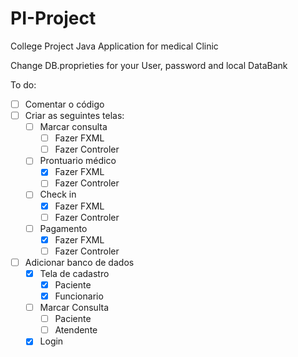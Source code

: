 # PI-Project
College Project
Java Application for medical Clinic

Change DB.proprieties for your User, password and local DataBank

To do:

- [ ] Comentar o código
- [ ] Criar as seguintes telas:
    - [ ] Marcar consulta
        - [ ] Fazer FXML
        - [ ] Fazer Controler
    - [ ] Prontuario médico
        - [x] Fazer FXML
        - [ ] Fazer Controler
    - [ ] Check in
        - [x] Fazer FXML
        - [ ] Fazer Controler
    - [ ] Pagamento
        - [x] Fazer FXML
        - [ ] Fazer Controler
- [ ] Adicionar banco de dados
    - [x] Tela de cadastro
        - [x] Paciente
        - [x] Funcionario
    - [ ] Marcar Consulta
        - [ ] Paciente
        - [ ] Atendente
    - [x] Login

